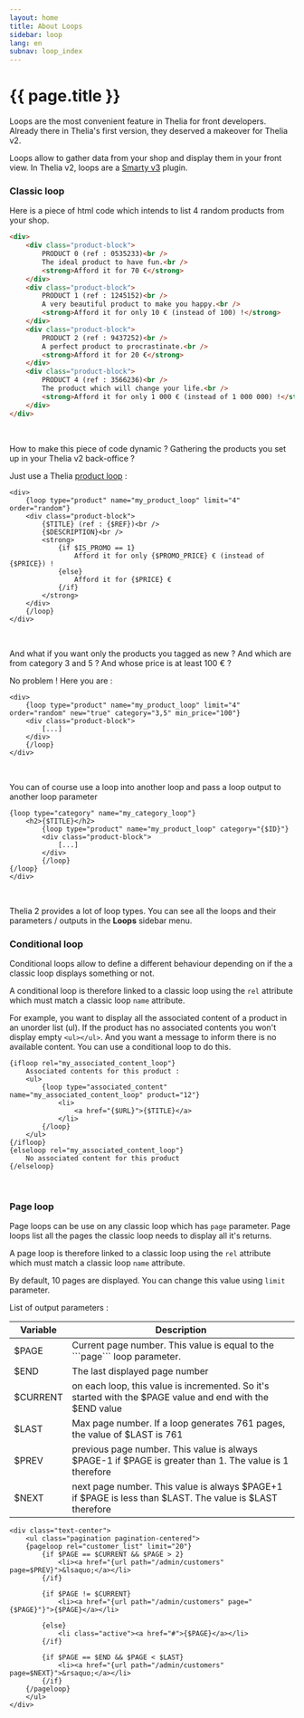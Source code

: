 ```yaml
---
layout: home
title: About Loops
sidebar: loop
lang: en
subnav: loop_index
---
```


# {{ page.title }}

Loops are the most convenient feature in Thelia for front developers. Already there in Thelia's first version, they deserved a makeover for Thelia v2.

Loops allow to gather data from your shop and display them in your front view. In Thelia v2, loops are a <a href="http://www.smarty.net" target="_blank">Smarty v3</a> plugin.

### Classic loop

Here is a piece of html code which intends to list 4 random products from your shop.

```html
<div>
    <div class="product-block">
        PRODUCT 0 (ref : 0535233)<br />
        The ideal product to have fun.<br />
        <strong>Afford it for 70 €</strong>
    </div>
    <div class="product-block">
        PRODUCT 1 (ref : 1245152)<br />
        A very beautiful product to make you happy.<br />
        <strong>Afford it for only 10 € (instead of 100) !</strong>
    </div>
    <div class="product-block">
        PRODUCT 2 (ref : 9437252)<br />
        A perfect product to procrastinate.<br />
        <strong>Afford it for 20 €</strong>
    </div>
    <div class="product-block">
        PRODUCT 4 (ref : 3566236)<br />
        The product which will change your life.<br />
        <strong>Afford it for only 1 000 € (instead of 1 000 000) !</strong>
    </div>
</div>
```
&nbsp;

How to make this piece of code dynamic ? Gathering the products you set up in your Thelia v2 back-office ?

Just use a Thelia <a href="product.html" target="_blank">product loop</a> :

```smarty
<div>
    {loop type="product" name="my_product_loop" limit="4" order="random"}
    <div class="product-block">
        {$TITLE} (ref : {$REF})<br />
        {$DESCRIPTION}<br />
        <strong>
            {if $IS_PROMO == 1}
                Afford it for only {$PROMO_PRICE} € (instead of {$PRICE}) !
            {else}
                Afford it for {$PRICE} €
            {/if}
        </strong>
    </div>
    {/loop}
</div>
```
&nbsp;

And what if you want only the products you tagged as new ? And which are from category 3 and 5 ? And whose price is at least 100 € ?

No problem ! Here you are :

```smarty
<div>
    {loop type="product" name="my_product_loop" limit="4" order="random" new="true" category="3,5" min_price="100"}
    <div class="product-block">
        [...]
    </div>
    {/loop}
</div>
```
&nbsp;

You can of course use a loop into another loop and pass a loop output to another loop parameter

```smarty
{loop type="category" name="my_category_loop"}
    <h2>{$TITLE}</h2>
        {loop type="product" name="my_product_loop" category="{$ID}"}
        <div class="product-block">
            [...]
        </div>
        {/loop}
{/loop}
</div>
```
&nbsp;

Thelia 2 provides a lot of loop types. You can see all the loops and their parameters / outputs in the <strong>Loops</strong> sidebar menu.

### Conditional loop

Conditional loops allow to define a different behaviour depending on if the a classic loop displays something or not.

A conditional loop is therefore linked to a classic loop using the ```rel``` attribute which must match a classic loop ```name``` attribute.

For example, you want to display all the associated content of a product in an unorder list (ul). If the product has no associated contents you won't display empty ```<ul></ul>```. And you want a message to inform there is no available content. You can use a conditional loop to do this.

```smarty
{ifloop rel="my_associated_content_loop"}
    Associated contents for this product :
    <ul>
        {loop type="associated_content" name="my_associated_content_loop" product="12"}
            <li>
                <a href="{$URL}">{$TITLE}</a>
            </li>
        {/loop}
    </ul>
{/ifloop}
{elseloop rel="my_associated_content_loop"}
    No associated content for this product
{/elseloop}
```
&nbsp;

### Page loop

Page loops can be use on any classic loop which has ```page``` parameter. Page loops list all the pages the classic loop needs to display all it's returns.

A page loop is therefore linked to a classic loop using the ```rel``` attribute which must match a classic loop ```name``` attribute.

By default, 10 pages are displayed. You can change this value using ```limit``` parameter.

List of output parameters :

<div class="table-responsive">
    <table class="table table-striped table-bordered">
        <thead>
        <tr>
            <th>Variable</th>
            <th>Description</th>
        </tr>
        </thead>
        <tbody>
            <tr>
                <td>
                    $PAGE
                </td>
                <td>
                    Current page number. This value is equal to the ```page``` loop parameter.
                </td>
            </tr>
            <tr>
                <td>
                    $END
                </td>
                <td>
                    The last displayed page number
                </td>
            </tr>
            <tr>
                <td>
                    $CURRENT
                </td>
                <td>
                    on each loop, this value is incremented. So it's started with the $PAGE value and end with the $END value
                </td>
            </tr>
            <tr>
                <td>
                    $LAST
                </td>
                <td>
                    Max page number. If a loop generates 761 pages, the value of $LAST is 761
                </td>
            </tr>
            <tr>
                <td>
                    $PREV
                </td>
                <td>
                    previous page number. This value is always $PAGE-1 if $PAGE is greater than 1. The value is 1 therefore
                </td>
            </tr>
            <tr>
                <td>
                    $NEXT
                </td>
                <td>
                    next page number. This value is always $PAGE+1 if $PAGE is less than $LAST. The value is $LAST therefore
                </td>
            </tr>
        </tbody>
    </table>
</div>

```smarty
<div class="text-center">
    <ul class="pagination pagination-centered">
    {pageloop rel="customer_list" limit="20"}
        {if $PAGE == $CURRENT && $PAGE > 2}
            <li><a href="{url path="/admin/customers" page=$PREV}">&lsaquo;</a></li>
        {/if}

        {if $PAGE != $CURRENT}
            <li><a href="{url path="/admin/customers" page="{$PAGE}"}">{$PAGE}</a></li>

        {else}
            <li class="active"><a href="#">{$PAGE}</a></li>
        {/if}

        {if $PAGE == $END && $PAGE < $LAST}
            <li><a href="{url path="/admin/customers" page=$NEXT}">&rsaquo;</a></li>
        {/if}
    {/pageloop}
    </ul>
</div>
```
